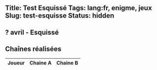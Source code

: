 Title: Test Esquissé
Tags: lang:fr, enigme, jeux
Slug: test-esquisse
Status: hidden
---

<link rel="stylesheet" type="text/css" href="images/enigmes/enigmes-en-confinement.css">

## ? avril - Esquissé

<div id="challenge-2020-04-31" class="esquisse"></div>


## Chaînes réalisées

<table>
  <thead><tr> <th>Joueur</th> <th>Chaine A</th> <th>Chaine B</th> </tr></thead>
  <tbody id="esquisses" data-challenge-id="challenge-2020-04-05"></tbody>
</table>


<pre></pre>

<script src="https://www.gstatic.com/firebasejs/7.12.0/firebase-app.js"></script>
<script src="https://www.gstatic.com/firebasejs/7.12.0/firebase-firestore.js"></script>
<script src="https://unpkg.com/imagesloaded@4/imagesloaded.pkgd.min.js"></script>
<script src="images/enigmes/enigmes-en-confinement.js"></script>
<script>
const preElem = document.getElementsByTagName('pre')[0];
document.addEventListener('drawingCanvasReady', () => {
  const drawingCanvas = document.getElementsByTagName('canvas')[1];
  drawingCanvas.addEventListener('mousemove', e => { preElem.innerHTML += 'mousemove\n'; }, false);
  drawingCanvas.addEventListener('mousedown', e => { preElem.innerHTML += 'mousedown\n'; }, false);
  drawingCanvas.addEventListener('mouseup', e => { preElem.innerHTML += 'mouseup\n'; }, false);
  drawingCanvas.addEventListener('touchstart', e => { preElem.innerHTML += 'touchstart\n'; }, false);
  drawingCanvas.addEventListener('touchmove', e => { preElem.innerHTML += 'touchmove\n'; }, false);
  drawingCanvas.addEventListener('touchend', e => { preElem.innerHTML += 'touchend\n'; }, false);
});
</script>